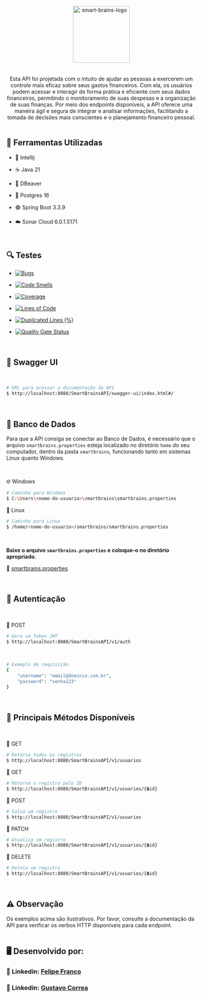 <div align="center"> <br> 
  <img align="center" alt="smart-brains-logo" height="150" width="150" src="https://github.com/user-attachments/assets/a80a0c13-12d8-4255-ae61-768fa7d35b3e" />
</div> <br>  <br> 


<div align="center">
  Esta API foi projetada com o intuito de ajudar as pessoas a exercerem um controle mais eficaz sobre seus gastos financeiros. Com ela, os usuários podem acessar e interagir de forma prática e eficiente com seus dados financeiros, permitindo o        
  monitoramento de suas despesas e a organização de suas finanças. Por meio dos endpoints disponíveis, a API oferece uma maneira ágil e segura de integrar e analisar informações, facilitando a tomada de decisões mais conscientes e o planejamento     
  financeiro pessoal.
</div>


 <br> 


## 🚀 Ferramentas Utilizadas

* 🔵 Intellij

* ☕️ Java 21

* 🦫 DBeaver

* 🐘 Postgres 16

* 🟢 Spring Boot 3.3.9

* ☁️ Sonar Cloud 6.0.1.5171


 <br> 


## 🔍 Testes

* [![Bugs](https://sonarcloud.io/api/project_badges/measure?project=WiseFinances_SmartBrainsAPI&metric=bugs)](https://sonarcloud.io/summary/new_code?id=WiseFinances_SmartBrainsAPI)

* [![Code Smells](https://sonarcloud.io/api/project_badges/measure?project=WiseFinances_SmartBrainsAPI&metric=code_smells)](https://sonarcloud.io/summary/new_code?id=WiseFinances_SmartBrainsAPI)

* [![Coverage](https://sonarcloud.io/api/project_badges/measure?project=WiseFinances_SmartBrainsAPI&metric=coverage)](https://sonarcloud.io/summary/new_code?id=WiseFinances_SmartBrainsAPI)

* [![Lines of Code](https://sonarcloud.io/api/project_badges/measure?project=WiseFinances_SmartBrainsAPI&metric=ncloc)](https://sonarcloud.io/summary/new_code?id=WiseFinances_SmartBrainsAPI)

* [![Duplicated Lines (%)](https://sonarcloud.io/api/project_badges/measure?project=WiseFinances_SmartBrainsAPI&metric=duplicated_lines_density)](https://sonarcloud.io/summary/new_code?id=WiseFinances_SmartBrainsAPI)
  
* [![Quality Gate Status](https://sonarcloud.io/api/project_badges/measure?project=WiseFinances_SmartBrainsAPI&metric=alert_status)](https://sonarcloud.io/summary/new_code?id=WiseFinances_SmartBrainsAPI)


 <br> 


## 📑 Swagger UI

<br>

```bash
# URL para acessar a documentação da API 
$ http://localhost:8080/SmartBrainsAPI/swagger-ui/index.html#/
```


<br>


## 🐘 Banco de Dados

Para que a API consiga se conectar ao Banco de Dados, é necessário que o arquivo `smartbrains.properties` esteja localizado no diretório `home` do seu computador, dentro da pasta `smartbrains`, funcionando tanto em sistemas Linux quanto Windows.


 <br>


🌐 Windows
```bash
# Caminho para Windows
$ C:\Users\<nome-do-usuario>\smartbrains\smartbrains.properties
```

🐧 Linux
```bash
# Caminho para Linux
$ /home/<nome-do-usuario>/smartbrains/smartbrains.properties
```


 <br>


**Baixe o arquivo `smartbrains.properties` e coloque-o no diretório apropriado.**

🔹 [smartbrains.properties](dist/smartbrains.properties)


<br>


## 🔐 Autenticação

 <br>

  🔹 POST
```bash
# Gera um Token JWT 
$ http://localhost:8080/SmartBrainsAPI/v1/auth
```

 <br>
 
```bash
# Exemplo de requisição
{
    "username": "email@dominio.com.br",
    "password": "senha123"
}
```


 <br>


## 🔷 Principais Métodos Disponíveis

 <br> 

🔹 GET
```bash
# Retorna todos os registros
$ http://localhost:8080/SmartBrainsAPI/v1/usuarios
```

🔹 GET
```bash
# Retorna o registro pelo ID
$ http://localhost:8080/SmartBrainsAPI/v1/usuarios/{💲id}
```

🔹 POST
```bash
# Salva um registro
$ http://localhost:8080/SmartBrainsAPI/v1/usuarios
```

🔹 PATCH
```bash
# Atualiza um registro
$ http://localhost:8080/SmartBrainsAPI/v1/usuarios/{💲id}
```

🔹 DELETE
```bash
# Deleta um registro
$ http://localhost:8080/SmartBrainsAPI/v1/usuarios/{💲id}
```


<br>


## ⚠️ Observação

<div align="left">
  Os exemplos acima são ilustrativos. Por favor, consulte a documentação da API para verificar os verbos HTTP disponíveis para cada endpoint.
</div>


<br> 


## 🖥️ Desenvolvido por:

### 📝 Linkedin: [Felipe Franco](https://www.linkedin.com)
### 📝 Linkedin: [Gustavo Correa](https://www.linkedin.com/in/gustavo-chauar-correa-946168269/)
